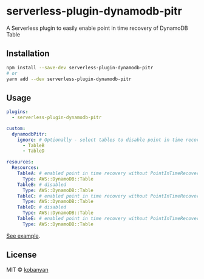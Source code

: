 # serverless-plugin-dynamodb-pitr

A Serverless plugin to easily enable point in time recovery of DynamoDB Table

## Installation

```sh
npm install --save-dev serverless-plugin-dynamodb-pitr
# or
yarn add --dev serverless-plugin-dynamodb-pitr
```

## Usage

```yaml
plugins:
  - serverless-plugin-dynamodb-pitr

custom:
  dynamodbPitr:
    ignore: # Optionally - select tables to disable point in time recovery
      - TableB
      - TableD

resources:
  Resources:
    TableA: # enabled point in time recovery without PointInTimeRecoverySpecification
      Type: AWS::DynamoDB::Table
    TableB: # disabled
      Type: AWS::DynamoDB::Table
    TableC: # enabled point in time recovery without PointInTimeRecoverySpecification
      Type: AWS::DynamoDB::Table
    TableD: # disabled
      Type: AWS::DynamoDB::Table
    TableE: # enabled point in time recovery without PointInTimeRecoverySpecification
      Type: AWS::DynamoDB::Table
```

[See example](https://github.com/kobanyan/serverless-plugin-dynamodb-pitr/tree/master/example).

## License

MIT © [kobanyan](https://github.com/kobanyan)
